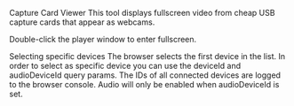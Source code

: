 Capture Card Viewer
This tool displays fullscreen video from cheap USB capture cards that appear as webcams.

Double-click the player window to enter fullscreen.

Selecting specific devices
The browser selects the first device in the list. In order to select as specific device you can use the deviceId and audioDeviceId query params. The IDs of all connected devices are logged to the browser console. Audio will only be enabled when audioDeviceId is set.
